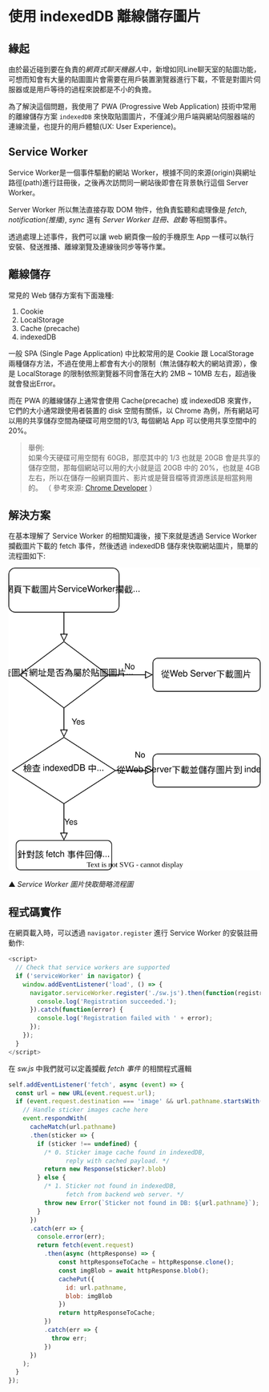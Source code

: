 # 使用 indexedDB 離線儲存圖片

## 緣起
由於最近碰到要在負責的*網頁式聊天機器人*中，新增如同Line聊天室的貼圖功能，可想而知會有大量的貼圖圖片會需要在用戶裝置瀏覽器進行下載，不管是對圖片伺服器或是用戶等待的過程來說都是不小的負擔。

為了解決這個問題，我使用了 PWA (Progressive Web Application) 技術中常用的離線儲存方案 `indexedDB` 來快取貼圖圖片，不僅減少用戶端與網站伺服器端的連線流量，也提升的用戶體驗(UX: User Experience)。

## Service Worker
Service Worker是一個事件驅動的網站 Worker，根據不同的來源(origin)與網址路徑(path)進行註冊後，之後再次訪問同一網站後即會在背景執行這個 Server Worker。

Server Worker 所以無法直接存取 DOM 物件，他負責監聽和處理像是 *fetch*, *notification(推播)*, *sync* 還有 *Server Worker 註冊、啟動* 等相關事件。

透過處理上述事件，我們可以讓 web 網頁像一般的手機原生 App 一樣可以執行安裝、發送推播、離線瀏覽及連線後同步等等作業。

## 離線儲存
常見的 Ｗeb 儲存方案有下面幾種:
1. Cookie
2. LocalStorage
3. Cache (precache)
4. indexedDB

一般 SPA (Single Page Application) 中比較常用的是 Cookie 跟 LocalStorage 兩種儲存方法，不過在使用上都會有大小的限制（無法儲存較大的網站資源），像是 LocalStorage 的限制依照瀏覽器不同會落在大約 2MB ~ 10MB 左右，超過後就會發出Error。

而在 PWA 的離線儲存上通常會使用 Cache(precache) 或 indexedDB 來實作，它們的大小通常跟使用者裝置的 disk 空間有關係，以 Chrome 為例，所有網站可以用的共享儲存空間為硬碟可用空間的1/3, 每個網站 App 可以使用共享空間中的 20%。

> 舉例:<br>
> 如果今天硬碟可用空間有 60GB，那麼其中的 1/3 也就是 20GB 會是共享的儲存空間，那每個網站可以用的大小就是這 20GB 中的 20%，也就是 4GB 左右，所以在儲存一般網頁圖片、影片或是聲音檔等資源應該是相當夠用的。
> （ 參考來源: [Chrome Developer](https://developer.chrome.com/docs/apps/offline_storage/#temporary) ）

## 解決方案

在基本理解了 Service Worker 的相關知識後，接下來就是透過 Service Ｗorker 攔截圖片下載的 fetch 事件，然後透過 indexedDB 儲存來快取網站圖片，簡單的流程圖如下:

![圖片快取流程圖](demo/indexedDB.svg)

▲ <i>Service Worker 圖片快取簡略流程圖</i>

## 程式碼實作
在網頁載入時，可以透過 `navigator.register` 進行 Service Worker 的安裝註冊動作:

```javascript
<script>
  // Check that service workers are supported
  if ('serviceWorker' in navigator) {
    window.addEventListener('load', () => {
      navigator.serviceWorker.register('./sw.js').then(function(registration) {
        console.log('Registration succeeded.');
      }).catch(function(error) {
        console.log('Registration failed with ' + error);
      });
    });
  }
</script>
```

在 *sw.js* 中我們就可以定義攔截 *fetch 事件* 的相關程式邏輯
```javascript
self.addEventListener('fetch', async (event) => {
  const url = new URL(event.request.url);
  if (event.request.destination === 'image' && url.pathname.startsWith('/sticker/')) {
    // Handle sticker images cache here
    event.respondWith(
      cacheMatch(url.pathname)
      .then(sticker => {
        if (sticker !== undefined) {
          /* 0. Sticker image cache found in indexedDB,
                reply with cached payload. */
          return new Response(sticker?.blob)
        } else {
          /* 1. Sticker not found in indexedDB,
                fetch from backend web server. */
          throw new Error(`Sticker not found in DB: ${url.pathname}`);
        }
      })
      .catch(err => {
        console.error(err);
        return fetch(event.request)
          .then(async (httpResponse) => {
              const httpResponseToCache = httpResponse.clone();
              const imgBlob = await httpResponse.blob();
              cachePut({
                id: url.pathname,
                blob: imgBlob
              })
              return httpResponseToCache;
          })
          .catch(err => {
            throw err;
          })
      })
    );
  }
});
```

